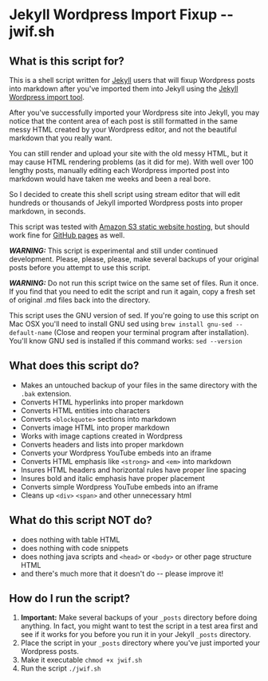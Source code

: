# Jekyll Wordpress Import Fixup -- **jwif.sh**

## What is this script for?
This is a shell script written for [Jekyll](http://jekyllrb.com) users that will fixup Wordpress posts into markdown after you've imported them into Jekyll using the [Jekyll Wordpress import tool](http://import.jekyllrb.com/docs/wordpress/).

After you've successfully imported your Wordpress site into Jekyll, you may notice that the content area of each post is still formatted in the same messy HTML created by your Wordpress editor, and not the beautiful markdown that you really want.  

You can still render and upload your site with the old messy HTML, but it may cause HTML rendering problems (as it did for me).
With well over 100 lengthy posts, manually editing each Wordpress imported post into markdown would have taken me weeks and been a real bore.

So I decided to create this shell script using stream editor that will edit hundreds or thousands of Jekyll imported Wordpress posts into proper markdown, in seconds.

This script was tested with [Amazon S3 static website hosting](http://docs.aws.amazon.com/AmazonS3/latest/dev/WebsiteHosting.html), but should work fine for [GitHub pages](https://pages.github.com) as well.

***WARNING:*** This script is experimental and still under continued development.  Please, please, please, make several backups of your original posts before you attempt to use this script.

***WARNING:*** Do not run this script twice on the same set of files.  Run it once.  If you find that you need to edit the script and run it again, copy a fresh set of original .md files back into the directory.

This script uses the GNU version of sed.  If you're going to use this script on Mac OSX you'll need to install GNU sed using ```brew install gnu-sed --default-name``` (Close and reopen your terminal program after installation).  You'll know GNU sed is installed if this command works: ```sed --version```

## What does this script do?
+ Makes an untouched backup of your files in the same directory with the ```.bak``` extension.
+ Converts HTML hyperlinks into proper markdown
+ Converts HTML entities into characters
+ Converts ```<blockquote>``` sections into markdown
+ Converts image HTML into proper markdown
+ Works with image captions created in Wordpress
+ Converts headers and lists into proper markdown
+ Converts your Wordpress YouTube embeds into an iframe
+ Converts HTML emphasis like ```<strong>``` and ```<em>``` into markdown
+ Insures HTML headers and horizontal rules have proper line spacing
+ Insures bold and italic emphasis have proper placement
+ Converts simple Wordpress YouTube embeds into an iframe
+ Cleans up ```<div>``` ```<span>``` and other unnecessary html

## What do this script NOT do?
+ does nothing with table HTML
+ does nothing with code snippets
+ does nothing java scripts and ```<head>``` or ```<body>``` or other page structure HTML
+ and there's much more that it doesn't do -- please improve it!

## How do I run the script?
1. **Important:** Make several backups of your ```_posts``` directory before doing anything. In fact, you might want to test the script in a test area first and see if it works for you before you run it in your Jekyll ```_posts``` directory.
2. Place the script in your `_posts` directory where you've just imported your Wordpress posts.
3. Make it executable ```chmod +x jwif.sh```
4. Run the script ```./jwif.sh```
